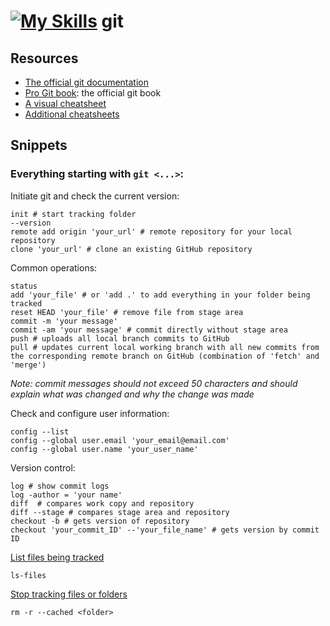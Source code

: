 # [![My Skills](https://skills.thijs.gg/icons?i=git)](https://skills.thijs.gg) git

## Resources
- [The official git documentation](https://git-scm.com/docs)
- [Pro Git book](https://git-scm.com/book/en/v2): the official git book
- [A visual cheatsheet](https://ndpsoftware.com/git-cheatsheet.html#loc=local_repo;)
- [Additional cheatsheets](https://training.github.com/)

## Snippets
### Everything starting with ```git <...>```:

Initiate git and check the current version:
``` shell
init # start tracking folder
--version
remote add origin 'your_url' # remote repository for your local repository
clone 'your_url' # clone an existing GitHub repository
```

Common operations:
```shell
status
add 'your_file' # or 'add .' to add everything in your folder being tracked
reset HEAD 'your_file' # remove file from stage area
commit -m 'your message'
commit -am 'your message' # commit directly without stage area
push # uploads all local branch commits to GitHub
pull # updates current local working branch with all new commits from the corresponding remote branch on GitHub (combination of 'fetch' and 'merge')
```
*Note: commit messages should not exceed 50 characters and should explain what was changed and why the change was made*

Check and configure user information:
```shell
config --list
config --global user.email 'your_email@email.com'
config --global user.name 'your_user_name'
```

Version control:
```shell
log # show commit logs
log -author = 'your name'
diff  # compares work copy and repository
diff --stage # compares stage area and repository 
checkout -b # gets version of repository
checkout 'your_commit_ID' --'your_file_name' # gets version by commit ID
```

[List files being tracked](https://stackoverflow.com/questions/15606955/how-can-i-make-git-show-a-list-of-the-files-that-are-being-tracked)
```
ls-files
```

[Stop tracking files or folders](https://stackoverflow.com/questions/1274057/how-do-i-make-git-forget-about-a-file-that-was-tracked-but-is-now-in-gitignore)
```
rm -r --cached <folder>
```
